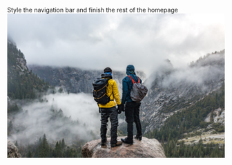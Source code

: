 Style the navigation bar and finish the rest of the homepage
<img
          src="images\home-page-twopeople.jpg"
          alt="two people on top of a mountain looking at the view"
        />
